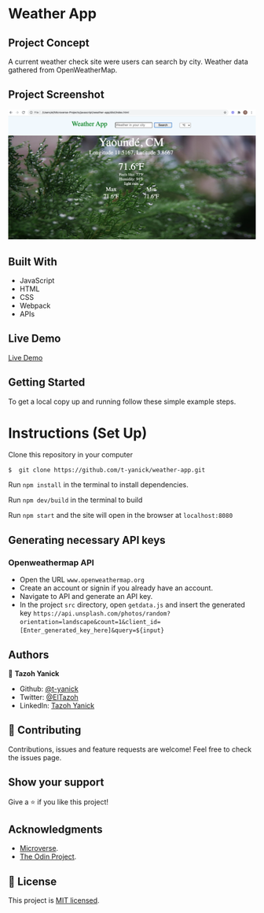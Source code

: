 # Weather App

## Project Concept
A current weather check site were users can search by city. Weather data gathered from OpenWeatherMap.

## Project Screenshot
![screenshot](dist/img/screenshot.png)

## Built With

- JavaScript
- HTML
- CSS
- Webpack
- APIs

## Live Demo
[Live Demo](https://raw.githack.com/t-yanick/weather-app/weather-app-workplace/dist/index.html)

## Getting Started

To get a local copy up and running follow these simple example steps.

# Instructions (Set Up)

Clone this repository in your computer
```
$  git clone https://github.com/t-yanick/weather-app.git
```
Run ```npm install``` in the terminal to install dependencies.

Run ```npm dev/build``` in the terminal to build

Run ```npm start``` and the site will open in the browser at ```localhost:8080```

## Generating necessary API keys

### Openweathermap API
- Open the URL `www.openweathermap.org`
- Create an account or signin if you already have an account.
- Navigate to API and generate an API key.
- In the project `src` directory, open `getdata.js` and insert the generated key `https://api.unsplash.com/photos/random?orientation=landscape&count=1&client_id=[Enter_generated_key_here]&query=${input}`

## Authors

👤 **Tazoh Yanick**

- Github: [@t-yanick](https://github.com/t-yanick)
- Twitter: [@ElTazoh](https://twitter.com/ElTazoh)
- LinkedIn: [Tazoh Yanick](https://linkedin.com/in/tazoh-yanick)

## 🤝 Contributing

Contributions, issues and feature requests are welcome!
Feel free to check the issues page.

## Show your support

Give a ⭐️ if you like this project!

## Acknowledgments

- [Microverse](https://www.microverse.org/).
- [The Odin Project](https://www.theodinproject.com/courses/javascript/lessons/weather-app).

## 📝 License

This project is [MIT licensed](https://mit.org).

